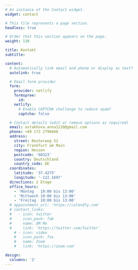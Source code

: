 ```yaml
---
# An instance of the Contact widget.
widget: contact

# This file represents a page section.
headless: true

# Order that this section appears on the page.
weight: 130

title: Kontakt
subtitle:

content:
  # Automatically link email and phone or display as text?
  autolink: true

  # Email form provider
  form:
    provider: netlify
    formspree:
      id:
    netlify:
      # Enable CAPTCHA challenge to reduce spam?
      captcha: false

  # Contact details (edit or remove options as required)
  email: astakhova.anna1210@gmail.com
  phone: +49 172 2790468
  address:
    street: Reuterweg 51
    city: Frankfurt am Main
    region: Hessen
    postcode: '60323'
    country: Deutschland
    country_code: DE
  coordinates:
    latitude: '37.4275'
    longitude: '-122.1697'
  directions: 2 Etage
  office_hours:
    - 'Montag   10:00 bis 13:00'
    - 'Mittwoch 10:00 bis 13:00'
    - 'Freitag  10:00 bis 13:00'
  # appointment_url: 'https://calendly.com'
  # contact_links:
  #   - icon: twitter
  #     icon_pack: fab
  #     name: DM Me
  #     link: 'https://twitter.com/Twitter'
    # - icon: video
    #   icon_pack: fas
    #   name: Zoom
    #   link: 'https://zoom.com'

design:
  columns: '2'
---
```

